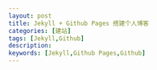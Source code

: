 ```yaml
---
layout: post
title: Jekyll + Github Pages 搭建个人博客
categories: [建站]
tags: [Jekyll,Github]
description:
keywords: [Jekyll,Github Pages,Github]
---
```


